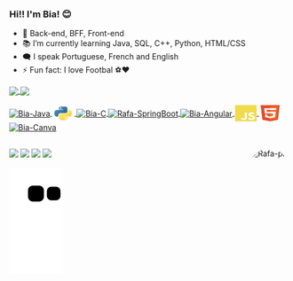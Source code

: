 ### Hi!! I'm Bia! 😊 


- 🔭 Back-end, BFF, Front-end 
- 📚 I’m currently learning  Java, SQL, C++, Python, HTML/CSS
- 🗨 I speak Portuguese, French and English
- ⚡ Fun fact: I love Footbal ⚽❤


<div>
  <a href="https://github.com/BiancaFr">
  <img height="180em" align ="center"  src="https://github-readme-stats.vercel.app/api?username=BiancaFr&show_icons=true&theme=radical&include_all_commits=true&count_private=true"/>
  <img height="166em" align ="center"  src="https://github-readme-stats.vercel.app/api/top-langs/?username=BiancaFr&layout=compact&theme=radical"/>
</div>
<div style="display: inline_block"><br>
  <img align="center" alt="Bia-Java" height="40" width="50" src="https://cdn.jsdelivr.net/gh/devicons/devicon/icons/java/java-original-wordmark.svg" >
  <img align="center" alt="Bia-Python" height="30" width="40" src="https://raw.githubusercontent.com/devicons/devicon/master/icons/python/python-original.svg">
  <img align="center" alt="Bia-C" height="30" width="40" src="https://cdn.jsdelivr.net/gh/devicons/devicon/icons/c/c-original.svg">
  <img align="center" alt="Rafa-SpringBoot" height="30" width="28" src="https://user-images.githubusercontent.com/33158051/103925017-e7673b80-50e4-11eb-9379-ceb82e3f382c.png">
  <img align="center" alt="Bia-Angular" height="30" width="40" src="https://cdn.jsdelivr.net/gh/devicons/devicon/icons/angularjs/angularjs-original.svg">
  <img align="center" alt="Bia-Js" height="30" width="40" src="https://raw.githubusercontent.com/devicons/devicon/master/icons/javascript/javascript-plain.svg">
  <img align="center" alt="Bia-HTML" height="30" width="40" src="https://raw.githubusercontent.com/devicons/devicon/master/icons/html5/html5-original.svg">
  <img align="center" alt="Bia-Canva" height="30" width="40" src="https://cdn.jsdelivr.net/gh/devicons/devicon/icons/canva/canva-original.svg"> 
  </div>
  
  ##
  
  <img align="right" alt="Rafa-pic" height="180" style="border-radius:50px;" src="https://lh3.googleusercontent.com/pw/AM-JKLVhySx1Zn8h-upi69-HinCUW0S69BS-uMAjZoYxeeHB2q1jwtq0FDqb1CoVJdOkRWBTuo0zaWMiqvrSNxXd9Kn0yyhliZICQzoDl80hN1BRwjWc-MO7JbmcCkeyXr-QPgOrot-uWfXtHMYoGO2cnPAK=s600-no?authuser=0">
   <div> 
</div>
  
  ##
  
  <div> 
  <a href="https://www.instagram.com/biancafrts/" target="_blank"><img src="https://img.shields.io/badge/-Instagram-%23E4405F?style=for-the-badge&logo=instagram&logoColor=white" target="_blank"></a>
  <a href="https://t.me/biafreitass" target="_blank"><img src="https://img.shields.io/badge/Telegram-2CA5E0?style=for-the-badge&logo=telegram&logoColor=white" target="_blank"></a>
  <a href = "mailto:bianca.frts@hotmail.com"><img src="https://img.shields.io/badge/-Gmail-%23333?style=for-the-badge&logo=gmail&logoColor=white" target="_blank"></a>
  <a href="https://www.linkedin.com/in/biafr/" target="_blank"><img src="https://img.shields.io/badge/-LinkedIn-%230077B5?style=for-the-badge&logo=linkedin&logoColor=white" target="_blank"></a> 
  
    
    
  ![Snake animation](https://github.com/rafaballerini/rafaballerini/blob/output/github-contribution-grid-snake.svg)
</div>
